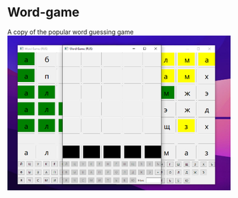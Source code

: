 # Word-game
 A copy of the popular word guessing game
 ![Image alt](https://github.com/v1rusnya/Word-game/raw/main/pic.png)
